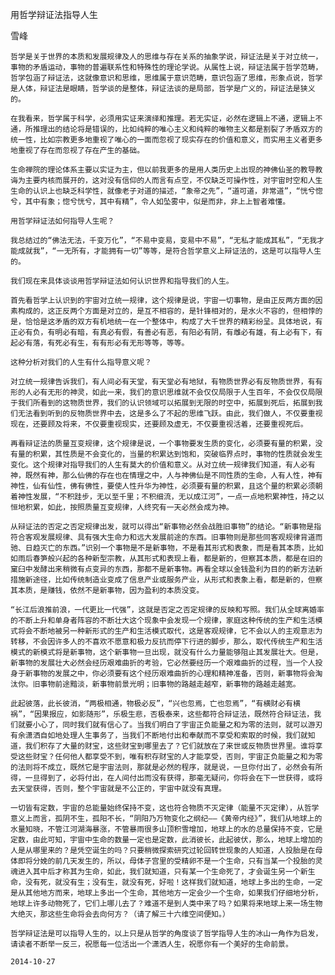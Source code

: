 用哲学辩证法指导人生

雪峰


    哲学是关于世界的本质和发展规律及人的思维与存在关系的抽象学说，辩证法是关于对立统一，事物的矛盾运动，事物的普遍联系性和特殊性的理论学说。从属性上说，辩证法属于哲学范畴，哲学包涵了辩证法，这就像意识和思维，思维属于意识范畴，意识包涵了思维，形象点说，哲学是人体，辩证法是眼睛，哲学谈的是整体，辩证法谈的是局部，哲学是广义的，辩证法是狭义的。

    在我看来，哲学属于科学，必须用实证来演绎和推理。若无实证，必然在逻辑上不通，逻辑上不通，所推理出的结论将是错误的，比如纯粹的唯心主义和纯粹的唯物主义都是割裂了矛盾双方的统一性，比如宗教更多地重视了唯心的一面而忽视了现实存在的价值和意义，而实用主义者更多地重视了存在而忽视了存在产生的基础。

    生命禅院的理论体系主要以实证为主，但以前我更多的是用人类历史上出现的神佛仙圣的教导教诲为主要内核而展开的，这对没有信仰的人而言有点空，不仅缺乏可操作性，对宇宙时空和人生生命的认识上也缺乏科学性，就像老子对道的描述，“象帝之先”，“道可道，非常道”，“恍兮惚兮，其中有象；惚兮恍兮，其中有精”，令人如坠雾中，似是而非，非上上智者难懂。

    用哲学辩证法如何指导人生呢？

    我总结过的“佛法无法，千变万化”，“不易中变易，变易中不易”，“无私才能成其私”，“无我才能成就我”，“一无所有，才能拥有一切”等等，是符合哲学意义上辩证法的，这是可以指导人生的。

    我们现在来具体谈谈用哲学辩证法如何认识世界和指导我们的人生。

    首先看哲学上认识到的宇宙对立统一规律，这个规律是说，宇宙一切事物，是由正反两方面的因素构成的，这正反两个方面是对立的，是互不相容的，是针锋相对的，是水火不容的，但相悖的是，恰恰是这矛盾的双方有机地统一在一个整体中，构成了大千世界的精彩纷呈。具体地说，有正必有负，有明必有暗，有真必有假，有善必有恶，有阳必有阴，有雌必有雄，有上必有下，有起必有落，有死必有生，有有形必有无形等等，等等。

    这种分析对我们的人生有什么指导意义呢？

    对立统一规律告诉我们，有人间必有天堂，有天堂必有地狱，有物质世界必有反物质世界，有有形的人必有无形的神灵，如此一来，我们的意识思维就不会仅仅局限于人生百年，不会仅仅局限于我们所看到的这物质世界，我们的认识领域可以拓展到无限的时空中，拓展到死后，拓展到我们无法看到听到的反物质世界中去，这是多么了不起的思维飞跃。由此，我们做人，不仅要重视现在，还要顾及将来，不仅要重视现实，还要顾及虚无，不仅要重视活着，还要重视死后。

    再看辩证法的质量互变规律，这个规律是说，一个事物要发生质的变化，必须要有量的积累，没有量的积累，其性质是不会变化的，当量的积累达到饱和，突破临界点时，事物的性质就会发生变化。这个规律对指导我们的人生有莫大的价值和意义。从对立统一规律我们知道，有人必有神，既然有神，那么仙佛的存在也在情理之中，人与神佛仙是不同性质的生命，人有人性，神有神性，仙有仙性，佛有佛性，要使人性升华为神性，必须要有量的积累，且这个量的积累必须朝着神性发展，“不积跬步，无以至千里；不积细流，无以成江河”，一点一点地积累神性，持之以恒地积累，如此，按照质量互变规律，人终究有一天必然会成为神。

    从辩证法的否定之否定规律出发，就可以得出“新事物必然会战胜旧事物”的结论。“新事物是指符合客观发展规律、具有强大生命力和远大发展前途的东西。旧事物则是那些同客观规律背道而驰、日趋灭亡的东西。”识别一个事物是不是新事物，不是看其形式和表象，而是看其本质，比如如雨后春笋般兴起的各种新型宗教，从其形式和表现上看，都是新的，但察其本质，都是在旧的窠臼中发酵出来稍微有点变异的东西，那都不是新事物。再看全球以金钱盈利为目的的新方法新措施新途径，比如传统制造业变成了信息产业或服务产业，从形式和表象上看，都是新的，但察其本质，是赚钱，依然不是新事物，因为盈利的本质没变。

    “长江后浪推前浪，一代更比一代强”，这就是否定之否定规律的反映和写照。我们从全球离婚率的不断上升和单身者阵容的不断壮大这个现象中会发现一个规律，家庭这种传统的生产和生活模式将会不断地被另一种新形式的生产和生活模式取代，这是客观规律，它不会以人的主观意志为转移，不会因许多人的不喜欢不愿意和极力反抗而停下行进的脚步，那么，取代传统生产和生活模式的新模式将是新事物，这个新事物一旦出现，就没有什么力量能够阻止其发展壮大。但是，新事物的发展壮大必然会经历艰难曲折的考验，它必然要经历一个艰难曲折的过程，当一个人投身于新事物的发展之中，你必须要有这个经历艰难曲折的心理和精神准备，否则，新事物将会淘汰你。旧事物前途黯淡，新事物前景光明；旧事物的路越走越窄，新事物的路越走越宽。

    此起彼落，此长彼消，“两极相通，物极必反”，“兴也忽焉，亡也忽焉”，“有横财必有横祸”，“因果报应，如影随形”，乐极生悲，否极泰来，这些都符合辩证法，既然符合辩证法，我们就要小心了，同时我们就有信心了。当我们明白了宇宙正负能量之和为零的法则，就可以游刃有余潇洒自如地处理人生事务了，当我们不断地付出和奉献而不享受和索取的时候，我们就知道，我们积存了大量的财宝，这些财宝到哪里去了？它们就放在了来世或反物质世界里。谁将享受这些财宝？任何他人都享受不到，唯有积存财宝的人才能享受，否则，宇宙正负能量之和为零的法则将不成立，既然它是宇宙法则，那就是必然的程序，就是说，一旦你付出了，必然会有所得，一旦得到了，必将付出，在人间付出而没有获得，那毫无疑问，你将会在下一世获得，或将去天堂获得，否则，整个宇宙就是不公正的，宇宙中就没有真理。

    一切皆有定数，宇宙的总能量始终保持不变，这也符合物质不灭定律（能量不灭定律），从哲学意义上而言，孤阴不生，孤阳不长，“阴阳乃万物变化之纲纪——《黄帝内经》”，我们从地球上的水量知晓，不管江河湖海暴涨，不管暴雨很多山顶积雪增加，地球上的水的总量保持不变，它是定数，由此可知，宇宙中生命的数量一定也是定数，此消彼长，此起彼伏，那么，地球上增加的人是从哪里来的？是凭空诞生的吗？只要稍微探索研究过轮回转世现象的人知道，人投胎是在母体即将分娩的前几天发生的，所以，母体子宫里的受精卵不是一个生命，只有当某一个投胎的灵魂进入其中后才称其为生命，如此，我们就知道，只有某一个生命死了，才会诞生另一个新生命，没有死，就没有生；没有生，就没有死，好啦！这样我们就知道，地球上多出的生命，一定是从其他地方而来，地球上多出一个生命，其他地方一定会少一个生命，如果我们仔细地分析，地球上许多动物死了，它们上哪儿去了？难道不是到人类中来了吗？如果将来地球上来一场生物大绝灭，那这些生命将会去向何方？（请了解三十六维空间便知。）

    哲学辩证法是可以指导人生的，以上只是从哲学的角度谈了哲学指导人生的冰山一角作为启发，请读者不断举一反三，祝愿每一位活出一个潇洒人生，祝愿你有一个美好的生命前景。

    2014-10-27



